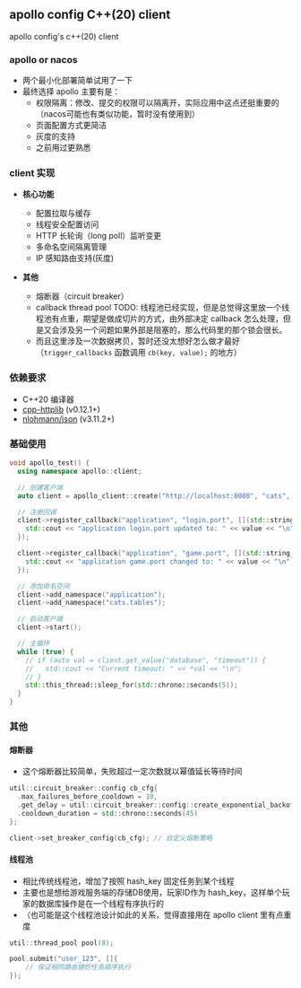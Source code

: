 ## apollo config C++(20) client
apollo config's c++(20) client

### apollo or nacos
- 两个最小化部署简单试用了一下
- 最终选择 apollo 主要有是：
  - 权限隔离：修改、提交的权限可以隔离开，实际应用中这点还挺重要的（nacos可能也有类似功能，暂时没有使用到）
  - 页面配置方式更简洁
  - 灰度的支持
  - 之前用过更熟悉

### client 实现

- **核心功能**
  - 配置拉取与缓存
  - 线程安全配置访问
  - HTTP 长轮询（long poll）监听变更
  - 多命名空间隔离管理
  - IP 感知路由支持(灰度)

- **其他**
  - 熔断器（circuit breaker）
  - callback thread pool TODO: 线程池已经实现，但是总觉得这里放一个线程池有点重，期望是做成切片的方式，由外部决定 callback 怎么处理，但是又会涉及另一个问题如果外部是阻塞的，那么代码里的那个锁会很长。
  - 而且这里涉及一次数据拷贝，暂时还没太想好怎么做才最好 （`trigger_callbacks` 函数调用 `cb(key, value);` 的地方）

### 依赖要求
- C++20 编译器
- [cpp-httplib](https://github.com/yhirose/cpp-httplib) (v0.12.1+)
- [nlohmann/json](https://github.com/nlohmann/json) (v3.11.2+)

### 基础使用
```cpp
void apollo_test() {
  using namespace apollo::client;

  // 创建客户端
  auto client = apollo_client::create("http://localhost:8080", "cats", "dev", "192.168.100.1");

  // 注册回调
  client->register_callback("application", "login.port", [](std::string_view key, std::string_view value) {
    std::cout << "application login.port updated to: " << value << "\n";
  });

  client->register_callback("application", "game.port", [](std::string_view key, std::string_view value) {
    std::cout << "application game.port changed to: " << value << "\n";
  });

  // 添加命名空间
  client->add_namespace("application");
  client->add_namespace("cats.tables");

  // 启动客户端
  client->start();

  // 主循环
  while (true) {
    // if (auto val = client.get_value("database", "timeout")) {
    //   std::cout << "Current timeout: " << *val << "\n";
    // }
    std::this_thread::sleep_for(std::chrono::seconds(5));
  }
}
```

### 其他

#### 熔断器
- 这个熔断器比较简单，失败超过一定次数就以幂值延长等待时间

```cpp
util::circuit_breaker::config cb_cfg{
  .max_failures_before_cooldown = 10,
  .get_delay = util::circuit_breaker::config::create_exponential_backoff(500, 1.5),
  .cooldown_duration = std::chrono::seconds(45)
};

client->set_breaker_config(cb_cfg); // 自定义熔断策略
```

#### 线程池
- 相比传统线程池，增加了按照 hash_key 固定任务到某个线程
- 主要也是想给游戏服务端的存储DB使用，玩家ID作为 hash_key，这样单个玩家的数据库操作是在一个线程有序执行的
- （也可能是这个线程池设计如此的关系，觉得直接用在 apollo client 里有点重度

```cpp
util::thread_pool pool(8);

pool.submit("user_123", []{
    // 保证相同路由键的任务顺序执行
});
```

